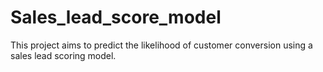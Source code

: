 # Sales_lead_score_model
This project aims to predict the likelihood of customer conversion using a sales lead scoring model.
